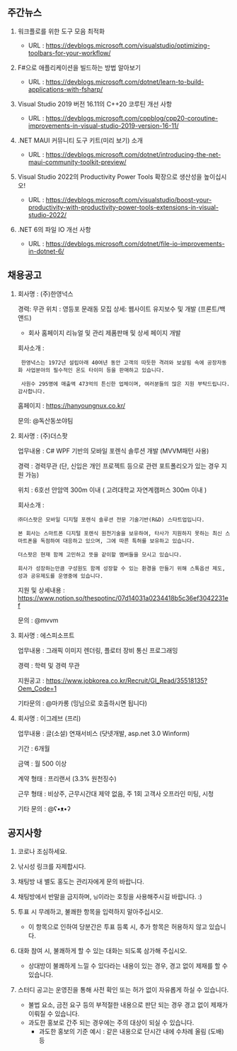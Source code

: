 ## 주간뉴스
1) 워크플로를 위한 도구 모음 최적화
    - URL : https://devblogs.microsoft.com/visualstudio/optimizing-toolbars-for-your-workflow/

2) F#으로 애플리케이션을 빌드하는 방법 알아보기
    - URL : https://devblogs.microsoft.com/dotnet/learn-to-build-applications-with-fsharp/

3) Visual Studio 2019 버전 16.11의 C++20 코루틴 개선 사항
    - URL : https://devblogs.microsoft.com/cppblog/cpp20-coroutine-improvements-in-visual-studio-2019-version-16-11/

4) .NET MAUI 커뮤니티 도구 키트(미리 보기) 소개
    - URL : https://devblogs.microsoft.com/dotnet/introducing-the-net-maui-community-toolkit-preview/

5) Visual Studio 2022의 Productivity Power Tools 확장으로 생산성을 높이십시오!
    - URL : https://devblogs.microsoft.com/visualstudio/boost-your-productivity-with-productivity-power-tools-extensions-in-visual-studio-2022/

6) .NET 6의 파일 IO 개선 사항
    - URL : https://devblogs.microsoft.com/dotnet/file-io-improvements-in-dotnet-6/

## 채용공고
1) 회사명 : (주)한영넉스

    경력: 무관
    위치 : 영등포 문래동
    모집 상세: 웹사이트 유지보수 및 개발 (프론트/백앤드)
    - 회사 홈페이지 리뉴얼 및 관리 제품판매 및 상세 페이지 개발
    
    회사소개 : 
        
        한영넉스는 1972년 설립아래 40여년 동안 고객의 따듯한 격려와 보살핌 속에 공장자동화 사업분야의 필수적인 온도 타이미 등을 판매하고 있습니다.
        
        사원수 295명에 매출액 473억의 튼신한 업체이며, 여러분들의 많은 지원 부탁드립니다. 감사합니다.
    
    홈페이지 : https://hanyoungnux.co.kr/
    
    문의: @독산동쏘야팀
    
2) 회사명 : (주)더스팟

    업무내용 : C# WPF 기반의 모바일 포렌식 솔루션 개발 (MVVM패턴 사용)
    
    경력 : 경력무관 (단, 신입은 개인 프로젝트 등으로 관련 포트폴리오가 있는 경우 지원 가능)
    
    위치 : 6호선 안암역 300m 이내 ( 고려대학교 자연계캠퍼스 300m 이내 )
    
    회사소개 : 
        
       ㈜더스팟은 모바일 디지털 포렌식 솔루션 전문 기술기반(R&D) 스타트업입니다.

       본 회사는 스마트폰 디지털 포렌식 원천기술을 보유하여, 타사가 지원하지 못하는 최신 스마트폰을 독점하여 대응하고 있으며, 그에 따른 특허를 보유하고 있습니다.
        
       더스팟은 현재 함께 고민하고 뜻을 같이할 멤버들을 모시고 있습니다.
             
       회사가 성장하는만큼 구성원도 함께 성장할 수 있는 환경을 만들기 위해 스톡옵션 제도, 성과 공유제도를 운영중에 있습니다.
    
    지원 및 상세내용 : https://www.notion.so/thespotinc/07d14031a0234418b5c36ef3042231ef
    
   문의 : @mvvm
   
3) 회사명 : 에스피소프트

    업무내용 : 그래픽 이미지 렌더링, 플로터 장비 통신 프로그래밍
    
    경력 : 학력 및 경력 무관 
    
    지원공고 : https://www.jobkorea.co.kr/Recruit/GI_Read/35518135?Oem_Code=1
    
    기타문의 : @마카롱 (밍님으로 호출하시면 됩니다)
    
4) 회사명 : 이그레브 (프리)

    업무내용 : 글(소설) 연재서비스 (닷넷개발, asp.net 3.0 Winform)
    
    기간 : 6개월
    
    금액 : 월 500 이상
    
    계약 형태 : 프리랜서 (3.3% 원천징수)
    
    근무 형태 : 비상주, 근무시간대 제약 없음, 주 1회 고객사 오프라인 미팅, 시청
    
    기타 문의 : @ʕ•ᴥ•ʔ
    
    

## 공지사항
1) 코로나 조심하세요.

2) 낚시성 링크를 자제합시다.

3) 채팅방 내 별도 홍도는 관리자에게 문의 바랍니다.

4) 채팅방에서 반말을 금지하며, `님`이라는 호칭을 사용해주시길 바랍니다. :)

5) 투표 시 무례하고, 불쾌한 항목을 입력하지 말아주십시오.
    - 이 항목으로 인하여 당분간은  투표 등록 시, 추가 항목은 허용하지 않고 있습니다.

6) 대화 참여 시, 불쾌하게 할 수 있는 대화는 되도록 삼가해 주십시오.
    - 상대방이 불쾌하게 느낄 수 있다라는 내용이 있는 경우, 경고 없이 제재를 할 수 있습니다.

7) 스터디 공고는 운영진을 통해 사전 확인 또는 허가 없이 자유롭게 하실 수 있습니다.
    - 불법 요소, 금전 요구 등의 부적절한 내용으로 판단 되는 경우 경고 없이 제재가 이뤄질 수 있습니다.
    - 과도한 홍보로 간주 되는 경우에는 주의 대상이 되실 수 있습니다.
        * 과도한 홍보의 기준 예시 : 같은 내용으로 단시간 내에 수차례 올림 (도배) 등
